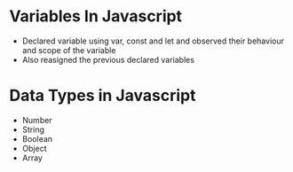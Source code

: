 
# Variables In Javascript
- Declared variable using var, const and let and observed their behaviour and scope of the variable
- Also reasigned the previous declared variables

# Data Types in Javascript
- Number
- String
- Boolean
- Object
- Array